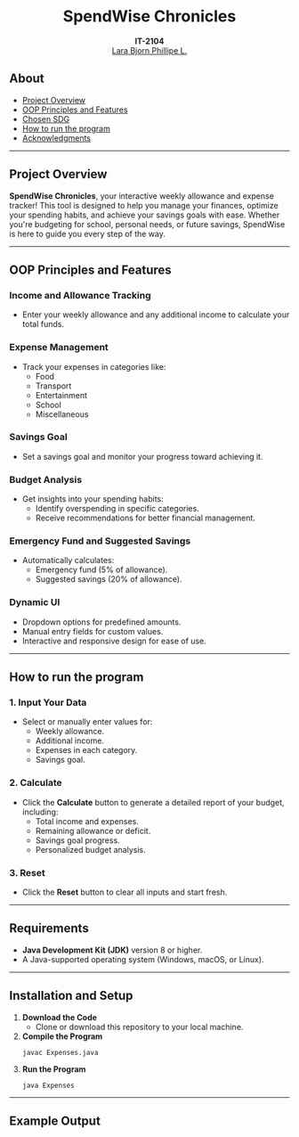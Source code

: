 <h1 align="center" tabindex="-1" class="heading element" dir="auto">SpendWise Chronicles</h1>

<p align="center" dir="auto">
  <b>IT-2104</b>
  <br>
  <a href="https://github.com/Larabjorn">Lara Bjorn Phillipe L.</a>
</p>

<h2>About</h2>
<ul dir="auto">
  <li><a href="#-project-overview">Project Overview</a></li>
  <li><a href="#-Principles and Features">OOP Principles and Features</a></li>
  <li><a href="#-Chosen SDG">Chosen SDG</a></li>
  <li><a href="#-run the program">How to run the program</a></li>
  <li><a href="#-acknowledgment">Acknowledgments</a></li>
</ul>
<hr></hr>

<div class="markdown-heading" dir="auto">
  <h2 tabindex="-1" class="heading-element" dir="auto">Project Overview</h2>
</div>
<p dir="auto">
<p><strong>SpendWise Chronicles</strong>, your interactive weekly allowance and expense tracker! This tool is designed to help you manage your finances, optimize your spending habits, and achieve your savings goals with ease. Whether you're budgeting for school, personal needs, or future savings, SpendWise is here to guide you every step of the way.</p>

<hr>
</p>

<div class="markdown-heading" dir="auto">
  <h2 tabindex="-1" class="heading-element" dir="auto">OOP Principles and Features</h2>
</div>

<h3>Income and Allowance Tracking</h3>
<ul>
    <li>Enter your weekly allowance and any additional income to calculate your total funds.</li>
</ul>

<h3>Expense Management</h3>
<ul>
    <li>Track your expenses in categories like:
        <ul>
            <li>Food</li>
            <li>Transport</li>
            <li>Entertainment</li>
            <li>School</li>
            <li>Miscellaneous</li>
        </ul>
    </li>
</ul>

<h3>Savings Goal</h3>
<ul>
    <li>Set a savings goal and monitor your progress toward achieving it.</li>
</ul>

<h3>Budget Analysis</h3>
<ul>
    <li>Get insights into your spending habits:
        <ul>
            <li>Identify overspending in specific categories.</li>
            <li>Receive recommendations for better financial management.</li>
        </ul>
    </li>
</ul>

<h3>Emergency Fund and Suggested Savings</h3>
<ul>
    <li>Automatically calculates:
        <ul>
            <li>Emergency fund (5% of allowance).</li>
            <li>Suggested savings (20% of allowance).</li>
        </ul>
    </li>
</ul>

<h3>Dynamic UI</h3>
<ul>
    <li>Dropdown options for predefined amounts.</li>
    <li>Manual entry fields for custom values.</li>
    <li>Interactive and responsive design for ease of use.</li>
</ul>

<hr>

<h2>How to run the program</h2>

<h3>1. Input Your Data</h3>
<ul>
    <li>Select or manually enter values for:
        <ul>
            <li>Weekly allowance.</li>
            <li>Additional income.</li>
            <li>Expenses in each category.</li>
            <li>Savings goal.</li>
        </ul>
    </li>
</ul>

<h3>2. Calculate</h3>
<ul>
    <li>Click the <strong>Calculate</strong> button to generate a detailed report of your budget, including:
        <ul>
            <li>Total income and expenses.</li>
            <li>Remaining allowance or deficit.</li>
            <li>Savings goal progress.</li>
            <li>Personalized budget analysis.</li>
        </ul>
    </li>
</ul>

<h3>3. Reset</h3>
<ul>
    <li>Click the <strong>Reset</strong> button to clear all inputs and start fresh.</li>
</ul>

<hr>

<h2>Requirements</h2>
<ul>
    <li><strong>Java Development Kit (JDK)</strong> version 8 or higher.</li>
    <li>A Java-supported operating system (Windows, macOS, or Linux).</li>
</ul>

<hr>

<h2>Installation and Setup</h2>

<ol>
    <li><strong>Download the Code</strong>
        <ul>
            <li>Clone or download this repository to your local machine.</li>
        </ul>
    </li>
    <li><strong>Compile the Program</strong>
        <pre><code>javac Expenses.java</code></pre>
    </li>
    <li><strong>Run the Program</strong>
        <pre><code>java Expenses</code></pre>
    </li>
</ol>

<hr>

<h2>Example Output</h2>

<pre>
   
